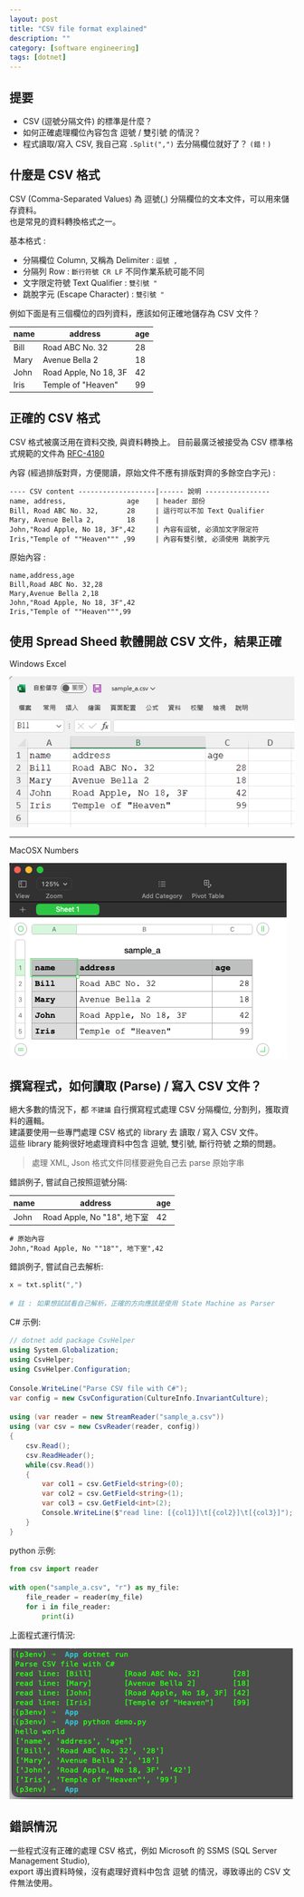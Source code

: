 ```yaml
---
layout: post
title: "CSV file format explained"
description: ""
category: [software engineering]
tags: [dotnet]
---
```


## 提要

- CSV (逗號分隔文件) 的標準是什麼？
- 如何正確處理欄位內容包含 逗號 / 雙引號 的情況？
- 程式讀取/寫入 CSV, 我自己寫 `.Split(",")` 去分隔欄位就好了？ `(錯！)`

## 什麼是 CSV 格式

CSV (Comma-Separated Values) 為 逗號(,) 分隔欄位的文本文件，可以用來儲存資料。  
也是常見的資料轉換格式之一。

基本格式 :

- 分隔欄位 Column, 又稱為 Delimiter :  `逗號 ,`
- 分隔列 Row : `斷行符號 CR LF` 不同作業系統可能不同
- 文字限定符號 Text Qualifier : `雙引號 "`
- 跳脫字元 (Escape Character) : `雙引號 "`

例如下面是有三個欄位的四列資料，應該如何正確地儲存為 CSV 文件？

|name|address|age
|-|-|-|
|Bill|Road ABC No. 32|28|
|Mary|Avenue Bella 2|18|
|John|Road Apple, No 18, 3F|42|
|Iris|Temple of "Heaven"|99|

## 正確的 CSV 格式

CSV 格式被廣泛用在資料交換, 與資料轉換上。 
目前最廣泛被接受為 CSV 標準格式規範的文件為 [RFC-4180](https://www.rfc-editor.org/rfc/rfc4180.html)

內容 (經過排版對齊，方便閱讀，原始文件不應有排版對齊的多餘空白字元) :

```
---- CSV content -------------------|------ 說明 ----------------
name, address,               age    | header 部份
Bill, Road ABC No. 32,       28     | 這行可以不加 Text Qualifier
Mary, Avenue Bella 2,        18     | 
John,"Road Apple, No 18, 3F",42     | 內容有逗號, 必須加文字限定符
Iris,"Temple of ""Heaven""" ,99     | 內容有雙引號, 必須使用 跳脫字元
```

原始內容 : 

```
name,address,age
Bill,Road ABC No. 32,28
Mary,Avenue Bella 2,18
John,"Road Apple, No 18, 3F",42
Iris,"Temple of ""Heaven""",99
```

## 使用 Spread Sheed 軟體開啟 CSV 文件，結果正確

Windows Excel

![img](/assets/img/2022/20220811/csv_open_with_win_excel.png)

<hr />

MacOSX Numbers

![img](/assets/img/2022/20220811/csv_open_with_mac_numbers.png)

## 撰寫程式，如何讀取 (Parse) / 寫入 CSV 文件？

絕大多數的情況下，都 `不建議` 自行撰寫程式處理 CSV 分隔欄位, 分割列，獲取資料的邏輯。  
建議要使用一些專門處理 CSV 格式的 library 去 讀取 / 寫入 CSV 文件。  
這些 library 能夠很好地處理資料中包含 逗號, 雙引號, 斷行符號 之類的問題。  

> 處理 XML, Json 格式文件同樣要避免自己去 parse 原始字串

錯誤例子, 嘗試自己按照逗號分隔:

|name|address|age|
|-|-|-|
|John|Road Apple, No "18", 地下室|42|

```
# 原始內容
John,"Road Apple, No ""18"", 地下室",42
```

錯誤例子, 嘗試自己去解析:

```python
x = txt.split(",")

# 註 : 如果想試試看自己解析，正確的方向應該是使用 State Machine as Parser
```

C# 示例:

```csharp
// dotnet add package CsvHelper
using System.Globalization;
using CsvHelper;
using CsvHelper.Configuration;

Console.WriteLine("Parse CSV file with C#");
var config = new CsvConfiguration(CultureInfo.InvariantCulture);

using (var reader = new StreamReader("sample_a.csv"))
using (var csv = new CsvReader(reader, config))
{
    csv.Read();
    csv.ReadHeader();
    while(csv.Read())
    {
        var col1 = csv.GetField<string>(0);
        var col2 = csv.GetField<string>(1);
        var col3 = csv.GetField<int>(2);
        Console.WriteLine($"read line: [{col1}]\t[{col2}]\t[{col3}]");
    }
}
```

python 示例:

```python
from csv import reader

with open("sample_a.csv", "r") as my_file:
    file_reader = reader(my_file)
    for i in file_reader:
        print(i)
```

上面程式運行情況:

![img](/assets/img/2022/20220811/csv_read_csharp_python.png)

## 錯誤情況

一些程式沒有正確的處理 CSV 格式，例如 Microsoft 的 SSMS (SQL Server Management Studio),  
export 導出資料時候，沒有處理好資料中包含 逗號 的情況，導致導出的 CSV 文件無法使用。

